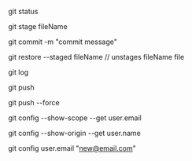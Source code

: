 git status

git stage fileName

git commit -m "commit message"

git restore --staged fileName // unstages fileName file

git log

git push

git push --force

git config --show-scope --get user.email

git config --show-origin --get user.name

git config user.email "new@email.com"
